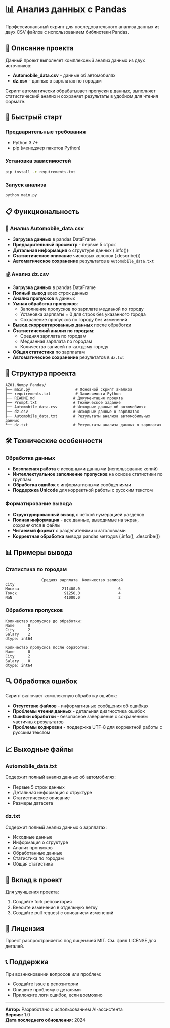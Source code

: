 # 📊 Анализ данных с Pandas

Профессиональный скрипт для последовательного анализа данных из двух CSV файлов с использованием библиотеки Pandas.

## 🎯 Описание проекта

Данный проект выполняет комплексный анализ данных из двух источников:
- **Automobile_data.csv** - данные об автомобилях
- **dz.csv** - данные о зарплатах по городам

Скрипт автоматически обрабатывает пропуски в данных, выполняет статистический анализ и сохраняет результаты в удобном для чтения формате.

## 🚀 Быстрый старт

### Предварительные требования
- Python 3.7+
- pip (менеджер пакетов Python)

### Установка зависимостей
```bash
pip install -r requirements.txt
```

### Запуск анализа
```bash
python main.py
```

## 📋 Функциональность

### 🔧 Анализ Automobile_data.csv
- **Загрузка данных** в pandas DataFrame
- **Предварительный просмотр** - первые 5 строк
- **Детальная информация** о структуре данных (.info())
- **Статистическое описание** числовых колонок (.describe())
- **Автоматическое сохранение** результатов в `Automobile_data.txt`

### 💰 Анализ dz.csv
- **Загрузка данных** в pandas DataFrame
- **Полный вывод** всех строк данных
- **Анализ пропусков** в данных
- **Умная обработка пропусков**:
  - Заполнение пропусков по зарплате медианой по городу
  - Установка зарплаты = 0 для строк без указанного города
  - Сохранение пропусков по городу без изменений
- **Вывод скорректированных данных** после обработки
- **Статистический анализ по городам**:
  - Средняя зарплата по городам
  - Медианная зарплата по городам
  - Количество записей по каждому городу
- **Общая статистика** по зарплатам
- **Автоматическое сохранение** результатов в `dz.txt`

## 📁 Структура проекта

```
AZ01.Numpy_Pandas/
├── main.py                    # Основной скрипт анализа
├── requirements.txt           # Зависимости Python
├── README.md                 # Документация проекта
├── Prompt.txt                # Техническое задание
├── Automobile_data.csv       # Исходные данные об автомобилях
├── dz.csv                    # Исходные данные о зарплатах
├── Automobile_data.txt       # Результаты анализа автомобильных данных
└── dz.txt                    # Результаты анализа данных о зарплатах
```

## 🛠️ Технические особенности

### Обработка данных
- **Безопасная работа** с исходными данными (использование копий)
- **Интеллектуальное заполнение пропусков** на основе статистики по группам
- **Обработка ошибок** с информативными сообщениями
- **Поддержка Unicode** для корректной работы с русским текстом

### Форматирование вывода
- **Структурированный вывод** с четкой нумерацией разделов
- **Полная информация** - все данные, выводимые на экран, сохраняются в файлы
- **Читаемый формат** с разделителями и заголовками
- **Корректная обработка** вывода pandas методов (.info(), .describe())

## 📊 Примеры вывода

### Статистика по городам
```
                Средняя зарплата  Количество записей
City                                                
Москва                   211400.0                 6
Томск                     91250.0                 4
NaN                       41000.0                 2
```

### Обработка пропусков
```
Количество пропусков до обработки:
Name      0
City      2
Salary    2
dtype: int64

Количество пропусков после обработки:
Name      0
City      2
Salary    0
dtype: int64
```

## 🔍 Обработка ошибок

Скрипт включает комплексную обработку ошибок:
- **Отсутствие файлов** - информативные сообщения об ошибках
- **Проблемы чтения данных** - детальная диагностика ошибок
- **Ошибки обработки** - безопасное завершение с сохранением частичных результатов
- **Проблемы кодировки** - поддержка UTF-8 для корректной работы с русским текстом

## 📈 Выходные файлы

### Automobile_data.txt
Содержит полный анализ данных об автомобилях:
- Первые 5 строк данных
- Детальная информация о структуре
- Статистическое описание
- Размеры датасета

### dz.txt
Содержит полный анализ данных о зарплатах:
- Исходные данные
- Информация о структуре
- Анализ пропусков
- Обработанные данные
- Статистика по городам
- Общая статистика

## 🤝 Вклад в проект

Для улучшения проекта:
1. Создайте fork репозитория
2. Внесите изменения в отдельную ветку
3. Создайте pull request с описанием изменений

## 📝 Лицензия

Проект распространяется под лицензией MIT. См. файл LICENSE для деталей.

## 📞 Поддержка

При возникновении вопросов или проблем:
- Создайте issue в репозитории
- Опишите проблему с деталями
- Приложите логи ошибок, если возможно

---

**Автор:** Разработано с использованием AI-ассистента  
**Версия:** 1.0  
**Дата последнего обновления:** 2024
